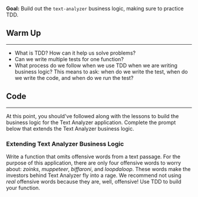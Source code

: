**Goal:** Build out the `text-analyzer` business logic, making sure to practice TDD.

## Warm Up
<hr />

* What is TDD? How can it help us solve problems?
* Can we write multiple tests for one function?
* What process do we follow when we use TDD when we are writing business logic? This means to ask: when do we write the test, when do we write the code, and when do we run the test?

## Code
---

At this point, you should've followed along with the lessons to build the business logic for the Text Analyzer application. Complete the prompt below that extends the Text Analyzer business logic.

### Extending Text Analyzer Business Logic

Write a function that omits offensive words from a text passage. For the purpose of this application, there are only four offensive words to worry about: _zoinks_, _muppeteer_, _biffaroni_, and _loopdaloop_. These words make the investors behind Text Analyzer fly into a rage. We recommend not using _real_ offensive words because they are, well, offensive! Use TDD to build your function.